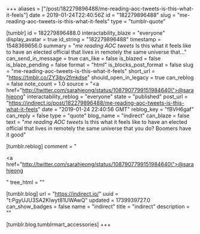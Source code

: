+++
aliases = ["/post/182279896488/me-reading-aoc-tweets-is-this-what-it-feels"]
date = 2019-01-24T22:40:56Z
id = "182279896488"
slug = "me-reading-aoc-tweets-is-this-what-it-feels"
type = "tumblr-quote"

[tumblr]
id = 182279896488.0
interactability_blaze = "everyone"
display_avatar = true
id_string = "182279896488"
timestamp = 1548369656.0
summary = "*me reading AOC tweets*  Is this what it feels like to have an elected official that lives in remotely the same universe that..."
can_send_in_message = true
can_like = false
is_blazed = false
is_blaze_pending = false
format = "html"
is_blocks_post_format = false
slug = "me-reading-aoc-tweets-is-this-what-it-feels"
short_url = "https://tmblr.co/ZY3jby2fmkdse"
should_open_in_legacy = true
can_reblog = false
note_count = 1.0
source = "<a href=\"http://twitter.com/sarahjeong/status/1087907799151984640\">@sarahjeong</a>"
interactability_reblog = "everyone"
state = "published"
post_url = "https://indirect.io/post/182279896488/me-reading-aoc-tweets-is-this-what-it-feels"
date = "2019-01-24 22:40:56 GMT"
reblog_key = "fBVH6gaf"
can_reply = false
type = "quote"
blog_name = "indirect"
can_blaze = false
text = "*me reading AOC tweets*  Is this what it feels like to have an elected official that lives in remotely the same universe that you do? Boomers have it good"

[tumblr.reblog]
comment = "<p><a href=\"http://twitter.com/sarahjeong/status/1087907799151984640\">@sarahjeong</a></p>"
tree_html = ""

[tumblr.blog]
url = "https://indirect.io/"
uuid = "t:PgyUJU3SA2Klwyt81UWAwQ"
updated = 1739939727.0
can_show_badges = false
name = "indirect"
title = "indirect"
description = ""

[tumblr.blog.tumblrmart_accessories]
+++
